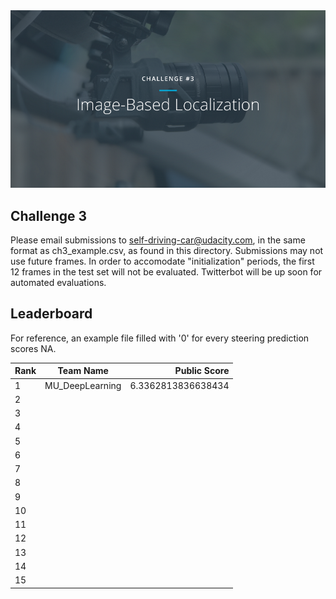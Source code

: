 <img src="../../images/challenge3.png" alt="Self-Driving Car" width="800px">

## Challenge 3
Please email submissions to self-driving-car@udacity.com, in the same format as ch3_example.csv, as found in this directory. Submissions may not use future frames. In order to accomodate "initialization" periods, the first 12 frames in the test set will not be evaluated. Twitterbot will be up soon for automated evaluations.

## Leaderboard

For reference, an example file filled with '0' for every steering prediction scores NA.

| Rank | Team Name        |     Public Score     |
| ---- | :---------------:| --------------------:|
| 1    | MU_DeepLearning | 6.3362813836638434 |
| 2    |||
| 3    |||
| 4    |||
| 5    |||
| 6    |||
| 7    |||
| 8    |||
| 9    |||
| 10   |||
| 11   |||
| 12   |||
| 13   |||
| 14   |||
| 15   |||

